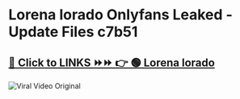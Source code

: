
 # Lorena lorado Onlyfans Leaked - Update Files c7b51

## <h2><a href="https://clipsfans.com/Lorena_lorado&ref=git">🔗 Click to LINKS ⏩⏩ 👉 🟢 Lorena lorado </a></h2>

<a href="https://clipsfans.com/Lorena_lorado&ref=git" rel="nofollow" data-target="animated-image.originalLink"><img src="https://i.ibb.co.com/xMMVF88/686577567.gif" alt="Viral Video Original" style="max-width: 100%; display: inline-block;" data-target="animated-image.originalImage"></a>

